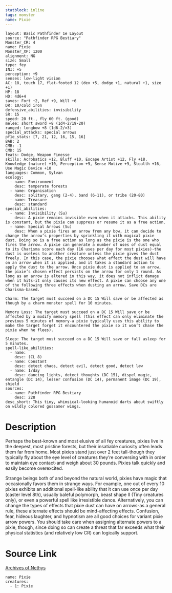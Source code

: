 ```yaml
---
statblock: inline
tags: monster
name: Pixie
---
```

```statblock
layout: Basic Pathfinder 1e Layout
source: "Pathfinder RPG Bestiary"
Monster_CR: 4
name: Pixie
Monster_XP: 1200
alignment: NG
size: Small
type: fey
INI: +5
perception: +9
senses: low-light vision
AC: 18, touch 17, flat-footed 12 (dex +5, dodge +1, natural +1, size +1)
HP: 18
HD: 4d6+4
saves: Fort +2, Ref +9, Will +6
DR: 10/cold iron
defensive_abilities: invisibility
SR: 15
speed: 20 ft., fly 60 ft. (good)
melee: short sword +8 (1d4-2/19-20)
ranged: longbow +8 (1d6-2/×3)
special_attacks: special arrows
pf1e_stats: [7, 21, 12, 16, 15, 16]
BAB: 2
CMB: -1
CMD: 15
feats: Dodge, Weapon Finesse
skills: Acrobatics +12, Bluff +10, Escape Artist +12, Fly +18, Knowledge (nature) +10, Perception +9, Sense Motive +9, Stealth +16, Use Magic Device +10
languages: Common, Sylvan
ecology:
  - name: Environment
    desc: temperate forests
  - name: Organisation
    desc: solitary, gang (2-4), band (6-11), or tribe (20-80)
  - name: Treasure
    desc: standard
special_abilities:
  - name: Invisibility (Su)
    desc: A pixie remains invisible even when it attacks. This ability is constant, but the pixie can suppress or resume it as a free action.
  - name: Special Arrows (Su)
    desc: When a pixie fires an arrow from any bow, it can decide to change the arrow’s properties by sprinkling it with magical pixie dust. Doing so is a free action as long as the pixie is the one who fires the arrow. A pixie can generate a number of uses of dust equal to its Charisma score each day (16 uses per day for most pixies)-the dust is useless to another creature unless the pixie gives the dust freely. In this case, the pixie chooses what effect the dust will have on an arrow when it is applied, and it takes a standard action to apply the dust to the arrow. Once pixie dust is applied to an arrow, the pixie’s chosen effect persists on the arrow for only 1 round. As long as an arrow is altered in this way, it does not inflict damage when it hits-it only causes its new effect. A pixie can choose any one of the following three effects when dusting an arrow. Save DCs are Charisma-based.

Charm: The target must succeed on a DC 15 Will save or be affected as though by a charm monster spell for 10 minutes.

Memory Loss: The target must succeed on a DC 15 Will save or be affected by a modify memory spell (this effect can only eliminate the previous 5 minutes of memory-a pixie typically uses this ability to make the target forget it encountered the pixie so it won’t chase the pixie when he flees).

Sleep: The target must succeed on a DC 15 Will save or fall asleep for 5 minutes.
spell-like_abilities:
  - name:
    desc: (CL 8)
  - name: Constant
    desc: detect chaos, detect evil, detect good, detect law
  - name: 1/day
    desc: dancing lights, detect thoughts (DC 15), dispel magic, entangle (DC 14), lesser confusion (DC 14), permanent image (DC 19), shield
sources:
  - name: Pathfinder RPG Bestiary
    desc: 228
desc_short: This tiny, whimsical-looking humanoid darts about swiftly on wildly colored gossamer wings.
```
# Description
Perhaps the best-known and most elusive of all fey creatures, pixies live in the deepest, most pristine forests, but their insatiable curiosity often leads them far from home. Most pixies stand just over 2 feet tall-though they typically fly about the eye level of creatures they’re conversing with in order to maintain eye contact-and weigh about 30 pounds. Pixies talk quickly and easily become overexcited.

Strange beings both of and beyond the natural world, pixies have magic that occasionally favors them in strange ways. For example, one out of every 10 pixies exhibits an additional spell-like ability that it can use once per day (caster level 8th), usually baleful polymorph, beast shape II (Tiny creatures only), or even a powerful spell like irresistible dance. Alternatively, you can change the types of effects that pixie dust can have on arrows-as a general rule, these alternate effects should be mind-affecting effects. Confusion, fear, hideous laughter, and hypnotism are all good choices for variant pixie arrow powers. You should take care when assigning alternate powers to a pixie, though, since doing so can create a threat that far exceeds what their physical statistics (and relatively low CR) can logically support.
# Source Link
[Archives of Nethys](https://aonprd.com/MonsterDisplay.aspx?ItemName=Pixie)
```encounter-table
name: Pixie
creatures:
  - 1: Pixie
```
